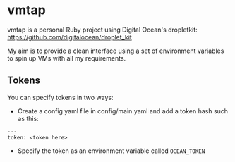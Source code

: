 # vmtap

vmtap is a personal Ruby project using Digital Ocean's dropletkit:
https://github.com/digitalocean/droplet_kit

My aim is to provide a clean interface using a set of environment
variables to spin up VMs with all my requirements.

## Tokens

You can specify tokens in two ways:

* Create a config yaml file in config/main.yaml and add a token hash such as this:
```
---
token: <token here>
```

* Specify the token as an environment variable called `OCEAN_TOKEN`
